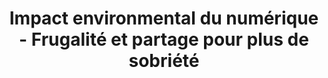 ---
key: keynote_open
title: 'Impact environmental du numérique - Frugalité et partage pour plus de sobriété'
format: keynote
language: french
tags:
  - keynote
  
---